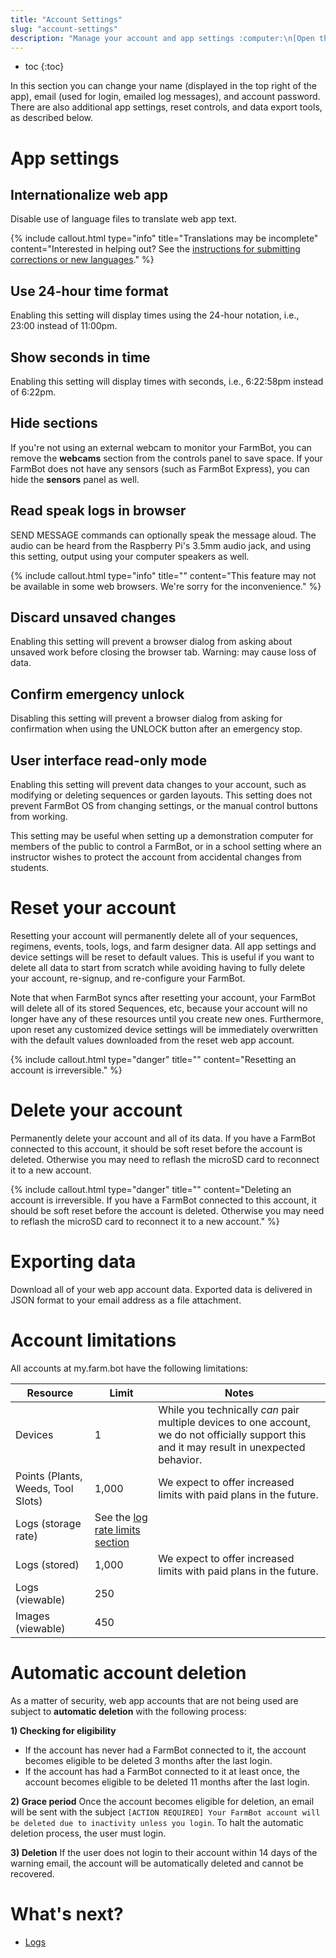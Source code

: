 ```yaml
---
title: "Account Settings"
slug: "account-settings"
description: "Manage your account and app settings :computer:\n[Open these settings in the app](https://my.farm.bot/app/designer/settings?highlight=account)"
---
```


* toc
{:toc}

In this section you can change your name (displayed in the top right of the app), email (used for login, emailed log messages), and account password. There are also additional app settings, reset controls, and data export tools, as described below.

# App settings

## Internationalize web app

Disable use of language files to translate web app text.

{%
include callout.html
type="info"
title="Translations may be incomplete"
content="Interested in helping out? See the [instructions for submitting corrections or new languages](https://github.com/FarmBot/Farmbot-Web-App#translating-the-web-app-into-your-language)."
%}

## Use 24-hour time format

Enabling this setting will display times using the 24-hour notation, i.e., 23:00 instead of 11:00pm.

## Show seconds in time

Enabling this setting will display times with seconds, i.e., 6:22:58pm instead of 6:22pm.

## Hide sections

If you're not using an external webcam to monitor your FarmBot, you can remove the **webcams** section from the controls panel to save space. If your FarmBot does not have any sensors (such as FarmBot Express), you can hide the **sensors** panel as well.

## Read speak logs in browser

<span class="fb-step fb-send-message">SEND MESSAGE</span> commands can optionally speak the message aloud. The audio can be heard from the Raspberry Pi's 3.5mm audio jack, and using this setting, output using your computer speakers as well.

{%
include callout.html
type="info"
title=""
content="This feature may not be available in some web browsers. We're sorry for the inconvenience."
%}

## Discard unsaved changes

Enabling this setting will prevent a browser dialog from asking about unsaved work before closing the browser tab. Warning: may cause loss of data.

## Confirm emergency unlock

Disabling this setting will prevent a browser dialog from asking for confirmation when using the <span class="fb-button fb-yellow">UNLOCK</span> button after an emergency stop.

## User interface read-only mode

Enabling this setting will prevent data changes to your account, such as modifying or deleting sequences or garden layouts. This setting does not prevent FarmBot OS from changing settings, or the manual control buttons from working.

This setting may be useful when setting up a demonstration computer for members of the public to control a FarmBot, or in a school setting where an instructor wishes to protect the account from accidental changes from students.

# Reset your account

Resetting your account will permanently delete all of your sequences, regimens, events, tools, logs, and farm designer data. All app settings and device settings will be reset to default values. This is useful if you want to delete all data to start from scratch while avoiding having to fully delete your account, re-signup, and re-configure your FarmBot.

Note that when FarmBot syncs after resetting your account, your FarmBot will delete all of its stored Sequences, etc, because your account will no longer have any of these resources until you create new ones. Furthermore, upon reset any customized device settings will be immediately overwritten with the default values downloaded from the reset web app account.

{%
include callout.html
type="danger"
title=""
content="Resetting an account is irreversible."
%}

# Delete your account

Permanently delete your account and all of its data. If you have a FarmBot connected to this account, it should be soft reset before the account is deleted. Otherwise you may need to reflash the microSD card to reconnect it to a new account.

{%
include callout.html
type="danger"
title=""
content="Deleting an account is irreversible. If you have a FarmBot connected to this account, it should be soft reset before the account is deleted. Otherwise you may need to reflash the microSD card to reconnect it to a new account."
%}

# Exporting data

Download all of your web app account data. Exported data is delivered in JSON format to your email address as a file attachment.

# Account limitations

All accounts at my.farm.bot have the following limitations:

|Resource                      |Limit                         |Notes                         |
|------------------------------|------------------------------|------------------------------|
|Devices                       |1                             |While you technically *can* pair multiple devices to one account, we do not officially support this and it may result in unexpected behavior.
|Points (Plants, Weeds, Tool Slots)|1,000                         |We expect to offer increased limits with paid plans in the future.
|Logs (storage rate)           |See the [log rate limits section](../the-farmbot-web-app/logs.md#log-limits)|
|Logs (stored)                 |1,000                         |We expect to offer increased limits with paid plans in the future.
|Logs (viewable)               |250                           |
|Images (viewable)             |450                           |

# Automatic account deletion

As a matter of security, web app accounts that are not being used are subject to **automatic deletion** with the following process:

**1) Checking for eligibility**
* If the account has never had a FarmBot connected to it, the account becomes eligible to be deleted 3 months after the last login.
* If the account has had a FarmBot connected to it at least once, the account becomes eligible to be deleted 11 months after the last login.

**2) Grace period**
Once the account becomes eligible for deletion, an email will be sent with the subject `[ACTION REQUIRED] Your FarmBot account will be deleted due to inactivity unless you login`. To halt the automatic deletion process, the user must login.

**3) Deletion**
If the user does not login to their account within 14 days of the warning email, the account will be automatically deleted and cannot be recovered.

# What's next?

 * [Logs](../the-farmbot-web-app/logs.md)
